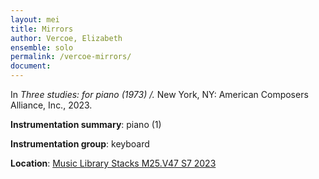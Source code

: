 ```yaml
---
layout: mei
title: Mirrors
author: Vercoe, Elizabeth
ensemble: solo  
permalink: /vercoe-mirrors/
document: 
---
```

   
In *Three studies: for piano (1973) /.* New York, NY: American Composers Alliance, Inc., 2023.

**Instrumentation summary**: piano (1) 

**Instrumentation group**: keyboard

**Location**: <a href="https://tufts.primo.exlibrisgroup.com/permalink/01TUN_INST/1kc9gia/alma991019011678103851" target="_blank">Music Library Stacks M25.V47 S7 2023</a>